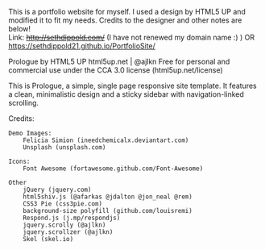 This is a portfolio website for myself. I used a design by HTML5 UP and modified it to fit my needs. Credits to the designer and other notes are below!  
Link: ~~http://sethdippold.com/~~ (I have not renewed my domain name :) ) OR https://sethdippold21.github.io/PortfolioSite/
	

Prologue by HTML5 UP
html5up.net | @ajlkn
Free for personal and commercial use under the CCA 3.0 license (html5up.net/license)

This is Prologue, a simple, single page responsive site template. It features a
clean, minimalistic design and a sticky sidebar with navigation-linked scrolling.

Credits:

	Demo Images:
		Felicia Simion (ineedchemicalx.deviantart.com)
		Unsplash (unsplash.com)

	Icons:
		Font Awesome (fortawesome.github.com/Font-Awesome)

	Other
		jQuery (jquery.com)
		html5shiv.js (@afarkas @jdalton @jon_neal @rem)
		CSS3 Pie (css3pie.com)
		background-size polyfill (github.com/louisremi)
		Respond.js (j.mp/respondjs)
		jquery.scrolly (@ajlkn)
		jquery.scrollzer (@ajlkn)
		Skel (skel.io)
